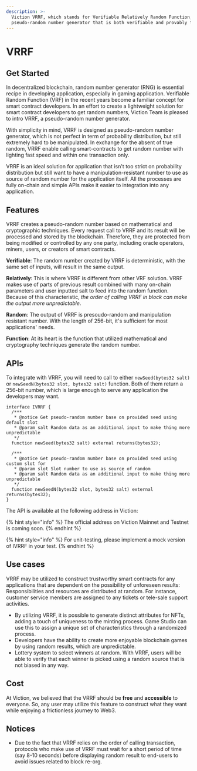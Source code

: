 ```yaml
---
description: >-
  Viction VRRF, which stands for Verifiable Relatively Random Function, is a
  pseudo-random number generator that is both verifiable and provably fair.
---
```


# VRRF

## Get Started

In decentralized blockchain, random number generator (RNG) is essential recipe in developing application, especially in gaming application. Verifiable Random Function (VRF) in the recent years become a familiar concept for smart contract developers. In an effort to create a lightweight solution for smart contract developers to get random numbers, Viction Team is pleased to intro VRRF, a pseudo-random number generator.

With simplicity in mind, VRRF is designed as pseudo-random number generator, which is not perfect in term of probability distribution, but still extremely hard to be manipulated. In exchange for the absent of true random, VRRF enable calling smart-contracts to get random number with lighting fast speed and within one transaction only.

VRRF is an ideal solution for application that isn't too strict on probability distribution but still want to have a manipulation-resistant number to use as source of random number for the application itself. All the processes are fully on-chain and simple APIs make it easier to integration into any application.

## Features

VRRF creates a pseudo-random number based on mathematical and cryptographic techniques. Every request call to VRRF and its result will be processed and stored by the blockchain. Therefore, they are protected from being modified or controlled by any one party, including oracle operators, miners, users, or creators of smart contracts.

**Verifiable**: The random number created by VRRF is deterministic, with the same set of inputs, will result in the same output.

**Relatively**: This is where VRRF is different from other VRF solution. VRRF makes use of parts of previous result combined with many on-chain parameters and user inputted salt to feed into the random function. Because of this characteristic, _the order of calling VRRF in block can make the output more unpredictable_.

**Random**: The output of VRRF is presoudo-random and manipulation resistant number. With the length of 256-bit, it's sufficient for most applications' needs.

**Function**: At its heart is the function that utilized mathematical and cryptography techniques generate the random number.

## APIs

To integrate with VRRF, you will need to call to either `newSeed(bytes32 salt)` or `newSeedN(bytes32 slot, bytes32 salt)` function. Both of them return a 256-bit number, which is large enough to serve any application the developers may want.

```solidity
interface IVRRF {
  /***
   * @notice Get pseudo-random number base on provided seed using default slot
   * @param salt Random data as an additional input to make thing more unpredictable 
   */
  function newSeed(bytes32 salt) external returns(bytes32);
  
  /***
   * @notice Get pseudo-random number base on provided seed using custom slot for
   * @param slot Slot number to use as source of random 
   * @param salt Random data as an additional input to make thing more unpredictable
   */
  function newSeedN(bytes32 slot, bytes32 salt) external returns(bytes32);
}
```

The API is available at the following address in Viction:

{% hint style="info" %}
The official address on Viction Mainnet and Testnet is coming soon.
{% endhint %}

{% hint style="info" %}
For unit-testing, please implement a mock version of IVRRF in your test.
{% endhint %}

## Use cases

VRRF may be utilized to construct trustworthy smart contracts for any applications that are dependent on the possibility of unforeseen results:\
Responsibilities and resources are distributed at random. For instance, customer service members are assigned to any tickets or tele-sale support activities.

* By utilizing VRRF, it is possible to generate distinct attributes for NFTs, adding a touch of uniqueness to the minting process. Game Studio can use this to assign a unique set of characteristics through a randomized process.
* Developers have the ability to create more enjoyable blockchain games by using random results, which are unpredictable.
* Lottery system to select winners at random. With VRRF, users will be able to verify that each winner is picked using a random source that is not biased in any way.

## Cost

At Viction, we believed that the VRRF should be **free** and **accessible** to everyone. So, any user may utilize this feature to construct what they want while enjoying a frictionless journey to Web3.

## Notices

* Due to the fact that VRRF relies on the order of calling transaction, protocols who make use of VRRF must wait for a short period of time (say 8-10 seconds) before displaying random result to end-users to avoid issues related to block re-org.

